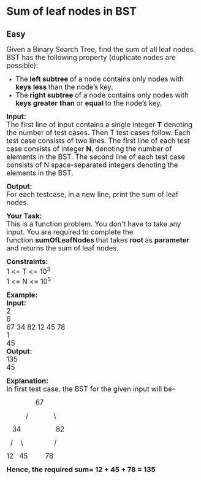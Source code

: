 # Sum of leaf nodes in BST
## Easy 
<div class="problem-statement">
                <p></p><p><span style="font-size:18px">Given a Binary Search Tree, find the sum of all leaf nodes. BST has the following property&nbsp;(duplicate nodes are possible):</span></p>

<ul>
	<li><span style="font-size:18px">The<strong> left subtree </strong>of a node contains only nodes with <strong>keys less </strong>than the node’s key.</span></li>
	<li><span style="font-size:18px">The<strong> right subtree </strong>of a node contains only nodes with<strong> keys greater</strong> <strong>than </strong>or <strong>equal </strong>to the node’s key.</span></li>
</ul>

<p><span style="font-size:18px"><strong>Input:</strong><br>
The first line of input contains a single integer <strong>T</strong> denoting the number of test cases. Then T test cases follow. Each test case consists of two lines. The first line of each test case consists of integer <strong>N</strong>, denoting the number of elements in the BST. The second line of each test case consists of N space-separated integers denoting the elements in the BST.</span></p>

<p><span style="font-size:18px"><strong>Output:</strong><br>
For each testcase, in a new line, print the sum of leaf nodes.</span></p>

<p><strong><span style="font-size:18px">Your Task:</span></strong><br>
<span style="font-size:18px">This is a function problem. You don't have to take any input. You are required to complete the function&nbsp;<strong>sumOfLeafNodes </strong>that takes <strong>root </strong>as <strong>parameter </strong>and returns the sum of leaf nodes.&nbsp;</span></p>

<p><span style="font-size:18px"><strong>Constraints:</strong><br>
1 &lt;= T &lt;= 10<sup>3</sup> &nbsp; &nbsp;&nbsp;<br>
1 &lt;= N &lt;= 10<sup>5</sup></span></p>

<p><span style="font-size:18px"><strong>Example:</strong><br>
<strong>Input:</strong><br>
2<br>
6<br>
67 34 82 12 45 78<br>
1<br>
45</span><br>
<span style="font-size:18px"><strong>Output:</strong><br>
135<br>
45</span></p>

<p><span style="font-size:18px"><strong>Explanation:</strong><br>
In first test case, the BST for the given input will be-</span></p>

<p><span style="font-size:18px">&nbsp;&nbsp;&nbsp;&nbsp;&nbsp;&nbsp;&nbsp;&nbsp;&nbsp;&nbsp;&nbsp;&nbsp;&nbsp; &nbsp;67</span></p>

<p><span style="font-size:18px">&nbsp;&nbsp;&nbsp;&nbsp;&nbsp;&nbsp;&nbsp;&nbsp;&nbsp; /&nbsp;&nbsp;&nbsp;&nbsp;&nbsp;&nbsp;&nbsp;&nbsp;&nbsp;&nbsp;&nbsp; &nbsp;\</span></p>

<p><span style="font-size:18px">&nbsp;&nbsp;&nbsp;34&nbsp;&nbsp;&nbsp;&nbsp;&nbsp;&nbsp;&nbsp;&nbsp;&nbsp;&nbsp;&nbsp;&nbsp;&nbsp;&nbsp; &nbsp;&nbsp;&nbsp;82</span></p>

<p><span style="font-size:18px">&nbsp; /&nbsp;&nbsp;&nbsp; \&nbsp;&nbsp;&nbsp;&nbsp;&nbsp;&nbsp;&nbsp;&nbsp;&nbsp;&nbsp;&nbsp;&nbsp;&nbsp;&nbsp;&nbsp; /</span></p>

<p><span style="font-size:18px">12&nbsp;&nbsp; 45&nbsp;&nbsp;&nbsp;&nbsp;&nbsp;&nbsp; &nbsp;&nbsp;78</span></p>

<p><strong><span style="font-size:18px">Hence, the required sum= 12 + 45 + 78 = 135</span></strong></p>
 <p></p>
            </div>
